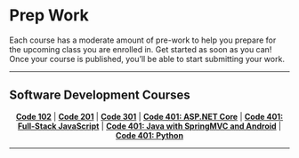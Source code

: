 # Prep Work
Each course has a moderate amount of pre-work to help you prepare for the upcoming class you are enrolled in. 
Get started as soon as you can! Once your course is published, you’ll be able to start submitting your work.

----

## Software Development Courses

<p align="center">
<strong><a href="#link1">Code 102</a></strong>
|
<strong><a href="#link2">Code 201</a></strong>
|
<strong><a href="#link3">Code 301</a></strong>
|
<strong><a href="#link4">Code 401: ASP.NET Core</a></strong>
|
<strong><a href="#link5">Code 401: Full-Stack JavaScript</a></strong>
|
<strong><a href="#link5">Code 401: Java with SpringMVC and Android</a></strong>
|
<strong><a href="#link5">Code 401: Python</a></strong>
</p>

----
